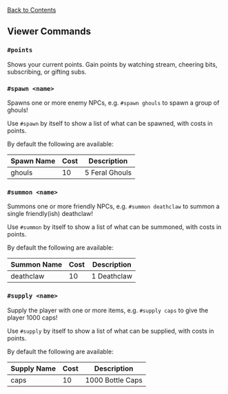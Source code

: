 [Back to Contents](./README.md)

## Viewer Commands

### `#points`

Shows your current points. Gain points by watching stream, cheering bits, subscribing, or gifting subs.

### `#spawn <name>`

Spawns one or more enemy NPCs, e.g. `#spawn ghouls` to spawn a group of ghouls!

Use `#spawn` by itself to show a list of what can be spawned, with costs in points.

By default the following are available:

| Spawn Name | Cost | Description    |
|------------|------|----------------|
| ghouls     | 10   | 5 Feral Ghouls |

### `#summon <name>`

Summons one or more friendly NPCs, e.g. `#summon deathclaw` to summon a single friendly(ish) deathclaw!

Use `#summon` by itself to show a list of what can be summoned, with costs in points.

By default the following are available:

| Summon Name | Cost | Description |
|-------------|------|-------------|
| deathclaw   | 10   | 1 Deathclaw |

### `#supply <name>`

Supply the player with one or more items, e.g. `#supply caps` to give the player 1000 caps!

Use `#supply` by itself to show a list of what can be supplied, with costs in points.

By default the following are available:

| Supply Name | Cost | Description      |
|-------------|------|------------------|
| caps        | 10   | 1000 Bottle Caps |
